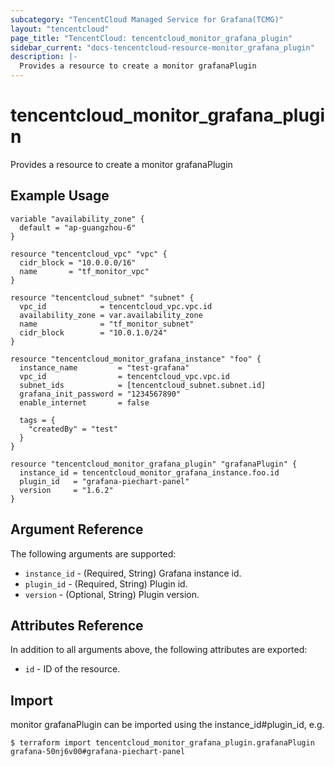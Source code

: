 ```yaml
---
subcategory: "TencentCloud Managed Service for Grafana(TCMG)"
layout: "tencentcloud"
page_title: "TencentCloud: tencentcloud_monitor_grafana_plugin"
sidebar_current: "docs-tencentcloud-resource-monitor_grafana_plugin"
description: |-
  Provides a resource to create a monitor grafanaPlugin
---
```


# tencentcloud_monitor_grafana_plugin

Provides a resource to create a monitor grafanaPlugin

## Example Usage

```hcl
variable "availability_zone" {
  default = "ap-guangzhou-6"
}

resource "tencentcloud_vpc" "vpc" {
  cidr_block = "10.0.0.0/16"
  name       = "tf_monitor_vpc"
}

resource "tencentcloud_subnet" "subnet" {
  vpc_id            = tencentcloud_vpc.vpc.id
  availability_zone = var.availability_zone
  name              = "tf_monitor_subnet"
  cidr_block        = "10.0.1.0/24"
}

resource "tencentcloud_monitor_grafana_instance" "foo" {
  instance_name         = "test-grafana"
  vpc_id                = tencentcloud_vpc.vpc.id
  subnet_ids            = [tencentcloud_subnet.subnet.id]
  grafana_init_password = "1234567890"
  enable_internet       = false

  tags = {
    "createdBy" = "test"
  }
}

resource "tencentcloud_monitor_grafana_plugin" "grafanaPlugin" {
  instance_id = tencentcloud_monitor_grafana_instance.foo.id
  plugin_id   = "grafana-piechart-panel"
  version     = "1.6.2"
}
```

## Argument Reference

The following arguments are supported:

* `instance_id` - (Required, String) Grafana instance id.
* `plugin_id` - (Required, String) Plugin id.
* `version` - (Optional, String) Plugin version.

## Attributes Reference

In addition to all arguments above, the following attributes are exported:

* `id` - ID of the resource.




## Import

monitor grafanaPlugin can be imported using the instance_id#plugin_id, e.g.
```
$ terraform import tencentcloud_monitor_grafana_plugin.grafanaPlugin grafana-50nj6v00#grafana-piechart-panel
```

